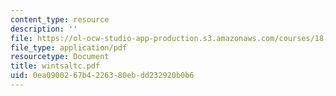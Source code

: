 ```yaml
---
content_type: resource
description: ''
file: https://ol-ocw-studio-app-production.s3.amazonaws.com/courses/18-996-random-matrix-theory-and-its-applications-spring-2004/0ea0900267b4226380ebdd232920b0b6_wintsaltc.pdf
file_type: application/pdf
resourcetype: Document
title: wintsaltc.pdf
uid: 0ea09002-67b4-2263-80eb-dd232920b0b6
---
```

